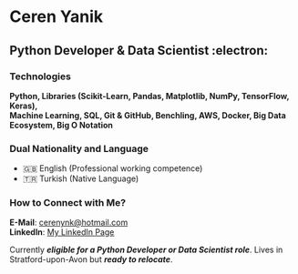 # Ceren Yanik
## Python Developer & Data Scientist :electron: 

### Technologies
**Python, Libraries (Scikit-Learn, Pandas, Matplotlib, NumPy, TensorFlow, Keras),  
Machine Learning, SQL, Git & GitHub, Benchling, AWS, Docker, Big Data Ecosystem, Big O Notation**

### Dual Nationality and Language
- :uk: English (Professional working competence)
- :tr: Turkish (Native Language)

### How to Connect with Me?
**E-Mail**: cerenynk@hotmail.com  
**LinkedIn**: [My LinkedIn Page](https://www.linkedin.com/in/ceren-yanik/?locale=en_US)

Currently ***eligible for a Python Developer or Data Scientist role***.  Lives in Stratford-upon-Avon but ***ready to relocate***.  

<!-- This content will not appear in the rendered Markdown -->
